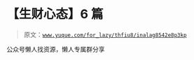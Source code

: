 # 【生财心态】6 篇

> 原文：[`www.yuque.com/for_lazy/thfiu8/inalag8542e8p3kp`](https://www.yuque.com/for_lazy/thfiu8/inalag8542e8p3kp)

<ne-p id="u7c8d5180" data-lake-id="u7c8d5180"><ne-text id="uff19ee61">公众号懒人找资源，懒人专属群分享</ne-text></ne-p>